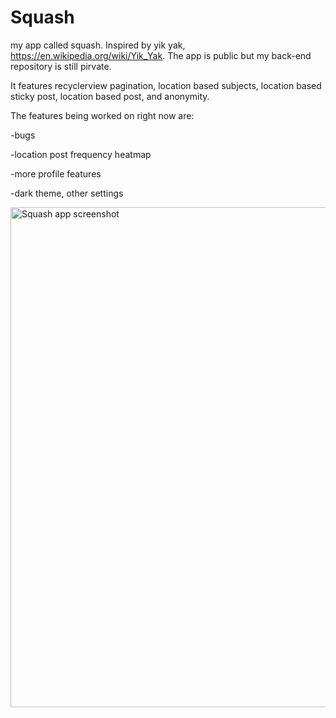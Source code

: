 # Squash
my app called squash. Inspired by yik yak, https://en.wikipedia.org/wiki/Yik_Yak. The app is public but my back-end repository is still pirvate.

It features recyclerview pagination, location based subjects, location based sticky post, location based post, and anonymity.

The features being worked on right now are:

-bugs

-location post frequency heatmap

-more profile features

-dark theme, other settings



<img src="https://i.imgur.com/D8a9pxn.gif" alt="Squash app screenshot" width="800"/>  

